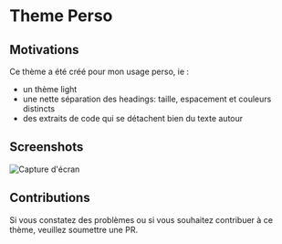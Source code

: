# Theme Perso
## Motivations
Ce thème a été créé pour mon usage perso, ie :
- un thème light
- une nette séparation des headings: taille, espacement et couleurs distincts
- des extraits de code qui se détachent bien du texte autour

## Screenshots
<img src="https://github.com/behrouze/obsidian-theme/screenshots/01.png" alt="Capture d'&eacute;cran" />

## Contributions
Si vous constatez des problèmes ou si vous souhaitez contribuer à ce thème, veuillez soumettre une PR.